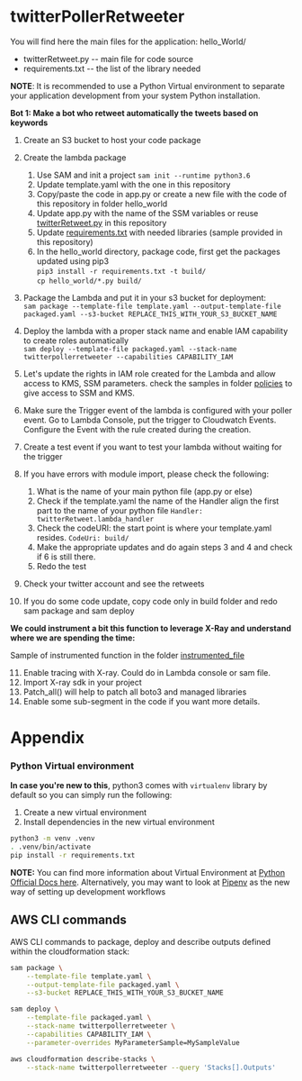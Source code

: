 # twitterPollerRetweeter

You will find here the main files for the application:
hello_World/
  * twitterRetweet.py -- main file for code source
  * requirements.txt -- the list of the library needed

**NOTE**: It is recommended to use a Python Virtual environment to separate your application development from  your system Python installation.

**Bot 1: Make a bot who retweet automatically the tweets based on keywords**
1. Create an S3 bucket to host your code package
2. Create the lambda package
    1. Use SAM and init a project
```sam init --runtime python3.6```
    2. Update template.yaml with the one in this repository
    3. Copy/paste the code in app.py or create a new file with the code of this repository in folder hello_world
    4. Update app.py with the name of the SSM variables or reuse [twitterRetweet.py](./hello_world/twitterRetweet.py) in this repository
    5. Update [requirements.txt](./requirements.txt) with needed libraries (sample provided in this repository)
    6. In the hello_world directory, package code, first get the packages updated using pip3\
    ```pip3 install -r requirements.txt -t build/```\
    ```cp hello_world/*.py build/```
    
3. Package the Lambda and put it in your s3 bucket for deployment:\
```sam package --template-file template.yaml --output-template-file packaged.yaml --s3-bucket REPLACE_THIS_WITH_YOUR_S3_BUCKET_NAME```
4. Deploy the lambda with a proper stack name and enable IAM capability to create roles automatically\
```sam deploy --template-file packaged.yaml --stack-name twitterpollerretweeter --capabilities CAPABILITY_IAM```
5. Let's update the rights in IAM role created for the Lambda and allow access to KMS, SSM parameters. check the samples in folder [policies](policies) to give access to SSM and KMS. 
6. Make sure the Trigger event of the lambda is configured with your poller event. Go to Lambda Console, put the trigger to Cloudwatch Events. Configure the Event with the rule created during the creation.
7. Create a test event if you want to test your lambda without waiting for the trigger
8. If you have errors with module import, please check the following:
    1. What is the name of your main python file (app.py or else)
    2. Check if the template.yaml the name of the Handler align the first part to the name of your python file ```Handler: twitterRetweet.lambda_handler```
    3. Check the codeURI: the start point is where your template.yaml resides. ```CodeUri: build/```
    4. Make the appropriate updates and do again steps 3 and 4 and check if 6 is still there.
    5. Redo the test
9. Check your twitter account and see the retweets
10. If you do some code update, copy code only in build folder and redo sam package and sam deploy

**We could instrument a bit this function to leverage X-Ray and understand where we are spending the time:**

Sample of instrumented function in the folder [instrumented_file](instrumented_file)

11. Enable tracing with X-ray. Could do in Lambda console or sam file.
12. Import X-ray sdk in your project
13. Patch_all() will help to patch all boto3 and managed libraries
14. Enable some sub-segment in the code if you want more details.


# Appendix

### Python Virtual environment
**In case you're new to this**, python3 comes with `virtualenv` library by default so you can simply run the following:

1. Create a new virtual environment
2. Install dependencies in the new virtual environment

```bash
python3 -m venv .venv
. .venv/bin/activate
pip install -r requirements.txt
```


**NOTE:** You can find more information about Virtual Environment at [Python Official Docs here](https://docs.python.org/3/tutorial/venv.html). Alternatively, you may want to look at [Pipenv](https://github.com/pypa/pipenv) as the new way of setting up development workflows
## AWS CLI commands

AWS CLI commands to package, deploy and describe outputs defined within the cloudformation stack:

```bash
sam package \
    --template-file template.yaml \
    --output-template-file packaged.yaml \
    --s3-bucket REPLACE_THIS_WITH_YOUR_S3_BUCKET_NAME

sam deploy \
    --template-file packaged.yaml \
    --stack-name twitterpollerretweeter \
    --capabilities CAPABILITY_IAM \
    --parameter-overrides MyParameterSample=MySampleValue

aws cloudformation describe-stacks \
    --stack-name twitterpollerretweeter --query 'Stacks[].Outputs'
```
